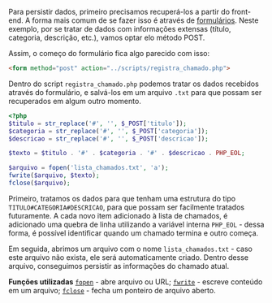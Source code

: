 Para persistir dados, primeiro precisamos recuperá-los a partir do front-end. A forma mais comum de se fazer isso é através de [formulários](obsidian://open?vault=Domine%20Web&file=Projeto%20-%20App%20Help%20Desk%2F1.%20Formul%C3%A1rios%20(m%C3%A9todos%20GET%20e%20POST)). Neste exemplo, por se tratar de dados com informações extensas (título, categoria, descrição, etc.), vamos optar elo método POST.

Assim, o começo do formulário fica algo parecido com isso:
```html
<form method="post" action="../scripts/registra_chamado.php">
```

Dentro do script `registra_chamado.php` podemos tratar os dados recebidos através do formulário, e salvá-los em um arquivo `.txt` para que possam ser recuperados em algum outro momento.

```php
<?php
$titulo = str_replace('#', '', $_POST['titulo']);
$categoria = str_replace('#', '', $_POST['categoria']);
$descricao = str_replace('#', '', $_POST['descricao']);

$texto = $titulo . '#' . $categoria . '#' . $descricao . PHP_EOL;

$arquivo = fopen('lista_chamados.txt', 'a');
fwrite($arquivo, $texto);
fclose($arquivo);
```

Primeiro, tratamos os dados para que tenham uma estrutura do tipo  `TITULO#CATEGORIA#DESCRICAO`, para que possam ser facilmente tratados futuramente. A cada novo item adicionado à lista de chamados, é adicionado uma quebra de linha utilizando a variável interna `PHP_EOL` - dessa forma, é possível identificar quando um chamado termina e outro começa.

Em seguida, abrimos um arquivo com o nome `lista_chamados.txt` - caso este arquivo não exista, ele será automaticamente criado. Dentro desse arquivo, conseguimos persistir as informações do chamado atual.

**Funções utilizadas**
[`fopen`](https://www.php.net/manual/en/function.fopen.php) - abre arquivo ou URL;
[`fwrite`](https://www.php.net/manual/en/function.fwrite.php) - escreve conteúdo em um arquivo;
[`fclose`](https://www.php.net/manual/en/function.fclose.php) - fecha um ponteiro de arquivo aberto.
